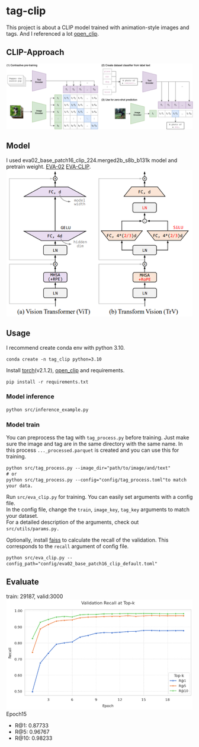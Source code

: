 # tag-clip
This project is about a CLIP model trained with animation-style images and tags.
And I referenced a lot [open_clip](https://github.com/mlfoundations/open_clip/).

## CLIP-Approach
![image](sample/CLIP.png)


## Model
I used eva02_base_patch16_clip_224.merged2b_s8b_b131k model and pretrain weight. [EVA-02](https://arxiv.org/abs/2303.11331) [EVA-CLIP](https://arxiv.org/abs/2303.15389).  
<img src="sample/EVA-02.png" width="600">

## Usage
I recommend create conda env with python 3.10.
```
conda create -n tag_clip python=3.10
```

Install [torch](https://pytorch.org/get-started/previous-versions/)(v2.1.2), [open_clip](https://github.com/mlfoundations/open_clip/) and requirements.
```
pip install -r requirements.txt
```

### Model inference
```
python src/inference_example.py
```

### Model train 
You can preprocess the tag with `tag_process.py` before training. Just make sure the image and tag are in the same directory with the same name. In this process `..._processed.parquet` is created and you can use this for training. 
```
python src/tag_process.py --image_dir="path/to/image/and/text"
# or
python src/tag_process.py --config="config/tag_process.toml"to match your data.
```

Run `src/eva_clip.py` for training. You can easily set arguments with a config file.  
In the config file, change the `train`, `image_key`, `tag_key` arguments to match your dataset.  
For a detailed description of the arguments, check out `src/utils/params.py.`  

Optionally, install [faiss](https://github.com/facebookresearch/faiss/blob/main/INSTALL.md) to calculate the recall of the validation. This corresponds to the `recall` argument of config file.
```
python src/eva_clip.py --config_path="config/eva02_base_patch16_clip_default.toml"
```

## Evaluate
train: 29187, valid:3000   
<img src="sample/valid_recall.png" width="800">  
Epoch15
- R@1: 0.87733
- R@5: 0.96767
- R@10: 0.98233


